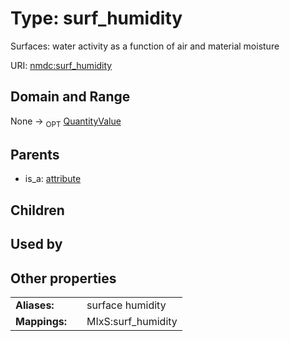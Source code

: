 
# Type: surf_humidity


Surfaces: water activity as a function of air and material moisture

URI: [nmdc:surf_humidity](https://microbiomedata/meta/surf_humidity)


## Domain and Range

None ->  <sub>OPT</sub> [QuantityValue](QuantityValue.md)

## Parents

 *  is_a: [attribute](attribute.md)

## Children


## Used by


## Other properties

|  |  |  |
| --- | --- | --- |
| **Aliases:** | | surface humidity |
| **Mappings:** | | MIxS:surf_humidity |

